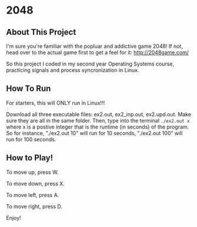 # 2048

## About This Project
I'm sure you're familiar with the popluar and addictive game 2048! If not, head over to the actual game first to get a feel 
for it: http://2048game.com/ 

So this project I coded in my second year Operating Systems course, practicing signals and process syncronization in Linux.

## How To Run
For starters, this will ONLY run in Linux!!!

Download all three executable files: ex2.out, ex2_inp.out, ex2.upd.out. Make sure they are all in the same folder. Then, type
into the terminal `./ex2.out x` where x is a postive integer that is the runtime (in seconds) of the program. So for instance,
"./ex2.out 10" will run for 10 seconds, "./ex2.out 100" will run for 100 seconds.

## How to Play!
To move up, press W.

To move down, press X.

To move left, press A.

To move right, press D.

Enjoy!
